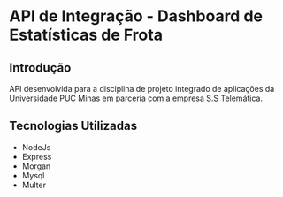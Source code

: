 # API de Integração - Dashboard de Estatísticas de Frota

**Introdução**
----
API desenvolvida para a disciplina de projeto integrado de aplicações da Universidade PUC Minas em parceria com a empresa S.S Telemática.

**Tecnologias Utilizadas**
----
- NodeJs
- Express
- Morgan
- Mysql
- Multer